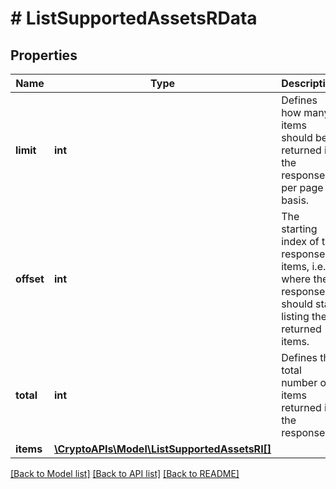 # # ListSupportedAssetsRData

## Properties

Name | Type | Description | Notes
------------ | ------------- | ------------- | -------------
**limit** | **int** | Defines how many items should be returned in the response per page basis. |
**offset** | **int** | The starting index of the response items, i.e. where the response should start listing the returned items. |
**total** | **int** | Defines the total number of items returned in the response. |
**items** | [**\CryptoAPIs\Model\ListSupportedAssetsRI[]**](ListSupportedAssetsRI.md) |  |

[[Back to Model list]](../../README.md#models) [[Back to API list]](../../README.md#endpoints) [[Back to README]](../../README.md)
